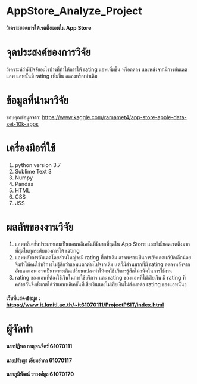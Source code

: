 ﻿# AppStore_Analyze_Project
#### วิเคราะยอดการให้เรตติ้งแอพใน App Store

# จุดประสงค์ของการวิจัย
วิเคราะห์ว่ามีปัจจัยอะไรบ้างที่ทำให้การให้ rating แอพเพิ่มขึ้น หรือลดลง เเละหลังจากมีการอัพเดตแอพ แอพนั้นมี rating เพิ่มขึ้น ลดลงหรือเท่าเดิม
                
# ข้อมูลที่นำมาวิจัย
ขอบคุณข้อมูลจาก: https://www.kaggle.com/ramamet4/app-store-apple-data-set-10k-apps
# เครื่องมือที่ใช้
1. python version 3.7
2. Sublime Text 3
3. Numpy
4. Pandas
5. HTML
6. CSS
7. JSS

# ผลลัพของงานวิจัย
1. แอพพลิเคชั่นประเภทเกมเป็นแอพพลิเคชั่นที่มีมากที่สุดใน App Store เเละยังมียอดเรตติ้งมากที่สุดในทุกระดับของการให้ rating
2. แอพหลังการอัพเดตโดยส่วนใหญ่จะมี rating ที่เท่าเดิม อาจเพราะเป็นการอัพเดตเเก้บัคเล็กน้อยจึงทำให้คนใช้บริการไม่รู้สึกว่าแอพเเตกต่างไปจากเดิม
เเต่ก็มีส่วนมากที่มี rating ลดลงหลังจากอัพเดตแอพ อาจเป็นเพราะเกิดเปลี่ยนแปลงทำให้คนใช้บริการรู้สึกไม่ถนัดในการใช้งาน
3. rating ของแอพที่ต้องใช้เงินในการใช้บริการ เเละ rating ของแอพที่ไม่เสียเงิน มี rating ที่คล้ายกันจึงสังเกตได้ว่าแอพพลิเคชั่นที่เสียเงินเเละไม่เสียเงินไม่ส่งผลต่อ rating ของแอพนั่นๆ
#### เว็บที่เเสดงข้อมูล : https://www.it.kmitl.ac.th/~it61070111/ProjectPSIT/index.html
# ผู้จัดทำ
#### นายปฏิพล กาญจนจิตร์ 61070111
#### นายปรัชญา เอี่ยมอำภา 61070117
#### นายภูมิพัฒน์ วาวงศ์มูล  61070170
